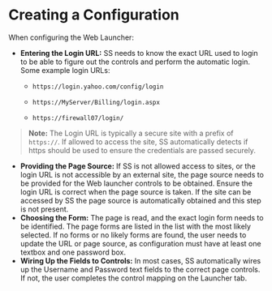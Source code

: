[title]: # (Creating a Configuration)
[tags]: # (Launcher)
[priority]: # (1000)

# Creating a Configuration

When configuring the Web Launcher:

- **Entering the Login URL:** SS needs to know the exact URL used to login to be able to figure out the controls and perform the automatic login. Some example login URLs:

  - `https://login.yahoo.com/config/login`


  - `https://MyServer/Billing/login.aspx`

  - `https://firewall07/login/`

> **Note:** The Login URL is typically a secure site with a prefix of `https://`. If allowed to access the site, SS automatically detects if https should be used to ensure the credentials are passed securely.

- **Providing the Page Source:** If SS is not allowed access to sites, or the login URL is not accessible by an external site, the page source needs to be provided for the Web launcher controls to be obtained. Ensure the login URL is correct when the page source is taken. If the site can be accessed by SS the page source is automatically obtained and this step is not present.
- **Choosing the Form:** The page is read, and the exact login form needs to be identified. The page forms are listed in the list with the most likely selected. If no forms or no likely forms are found, the user needs to update the URL or page source, as configuration must have at least one textbox and one password box.
- **Wiring Up the Fields to Controls:** In most cases, SS automatically wires up the Username and Password text fields to the correct page controls. If not, the user completes the control mapping on the Launcher tab.
